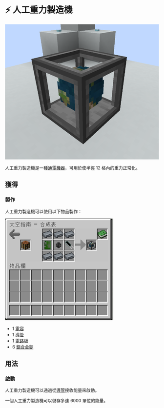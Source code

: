 # ⚡ 人工重力製造機

![](<../.gitbook/assets/image (17).png>)

人工重力製造機是一種[通電機器](../space/energy-systems.md)，可用於使半徑 12 格內的重力正常化。

## 獲得

### 製作

人工重力製造機可以使用以下物品製作：

![](<../.gitbook/assets/image (220) (1) (1) (1) (1) (1).png>)

* 1 [電容](Capacitor.md)
* 1 [導管](Conduit.md)
* 1 [電路板](Circuit-Board.md)
* 6 [鋁合金錠](aluminium-alloy-ingot.md)

## 用法

### 啟動

人工重力製造機可以通過從[導管](Conduit.md)接收能量來啟動。

一個人工重力製造機可以儲存多達 6000 單位的能量。
